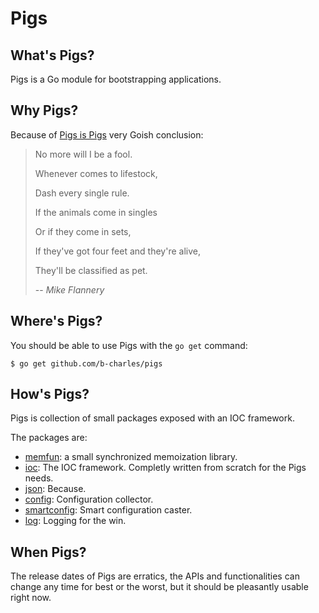 # Pigs

## What's Pigs?

Pigs is a Go module for bootstrapping applications.

## Why Pigs?

Because of [Pigs is Pigs](https://www.youtube.com/watch?v=GYXlF3sa9xs) very Goish conclusion:
> No more will I be a fool.
>
> Whenever comes to lifestock,
>
> Dash every single rule.
>
> If the animals come in singles
>
> Or if they come in sets,
>
> If they've got four feet and they're alive,
>
> They'll be classified as pet.
>
>
> -- <cite>Mike Flannery</cite>

## Where's Pigs?

You should be able to use Pigs with the `go get` command:
```
$ go get github.com/b-charles/pigs
```

## How's Pigs?

Pigs is collection of small packages exposed with an IOC framework.

The packages are:
 * [memfun](memfun/README.md): a small synchronized memoization library.
 * [ioc](ioc/README.md): The IOC framework. Completly written from scratch for the Pigs needs.
 * [json](json/README.md): Because.
 * [config](config/README.md): Configuration collector.
 * [smartconfig](smartconfig/README.md): Smart configuration caster.
 * [log](log/README.md): Logging for the win.

## When Pigs?

The release dates of Pigs are erratics, the APIs and functionalities can change any time for best or the worst, but it should be pleasantly usable right now.

